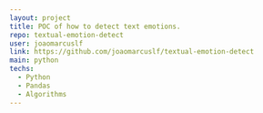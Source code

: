 ```yaml
---
layout: project
title: POC of how to detect text emotions.
repo: textual-emotion-detect
user: joaomarcuslf
link: https://github.com/joaomarcuslf/textual-emotion-detect
main: python
techs:
  - Python
  - Pandas
  - Algorithms
---
```

